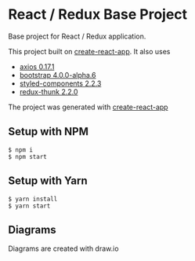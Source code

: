 # React / Redux Base Project

Base project for React / Redux application.

This project built on [create-react-app](https://github.com/facebookincubator/create-react-app).  It also uses
* [axios 0.17.1](https://www.npmjs.com/package/axios)
* [bootstrap 4.0.0-alpha.6](https://www.npmjs.com/package/bootstrap)
* [styled-components 2.2.3](https://www.npmjs.com/package/styled-components)
* [redux-thunk 2.2.0](https://www.npmjs.com/package/redux-thunk)


The project was generated with [create-react-app](https://github.com/facebookincubator/create-react-app)

## Setup with NPM
```
$ npm i
$ npm start
```

## Setup with Yarn
```
$ yarn install
$ yarn start
```

## Diagrams
Diagrams are created with draw.io